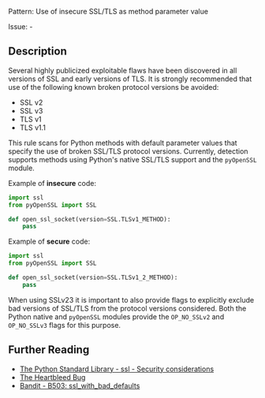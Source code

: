Pattern: Use of insecure SSL/TLS as method parameter value

Issue: -

## Description

Several highly publicized exploitable flaws have been discovered in all
versions of SSL and early versions of TLS. It is strongly recommended that use
of the following known broken protocol versions be avoided:

  - SSL v2
  - SSL v3
  - TLS v1
  - TLS v1.1
  
This rule scans for Python methods with default parameter values that specify the use of broken SSL/TLS protocol versions. Currently,
detection supports methods using Python's native SSL/TLS support and the `pyOpenSSL` module.


Example of **insecure** code:

```python
import ssl
from pyOpenSSL import SSL

def open_ssl_socket(version=SSL.TLSv1_METHOD):
    pass
```

Example of **secure** code:

```python
import ssl
from pyOpenSSL import SSL

def open_ssl_socket(version=SSL.TLSv1_2_METHOD):
    pass
```

When using SSLv23 it is important to also provide flags to explicitly exclude bad versions of SSL/TLS from the protocol versions considered. Both the Python native and `pyOpenSSL` modules provide the `OP_NO_SSLv2` and `OP_NO_SSLv3` flags for this purpose.

## Further Reading

* [The Python Standard Library - ssl - Security considerations](https://docs.python.org/2/library/ssl.html#security-considerations)
* [The Heartbleed Bug](http://heartbleed.com)
* [Bandit - B503: ssl_with_bad_defaults](https://bandit.readthedocs.io/en/1.7.4/plugins/b503_ssl_with_bad_defaults.html)
